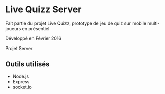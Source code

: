 # Live Quizz Server

Fait partie du projet Live Quizz, prototype de jeu de quiz sur mobile multi-joueurs en présentiel

Développé en Février 2016

Projet Server

## Outils utilisés
- Node.js
- Express
- socket.io
